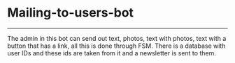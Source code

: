 # Mailing-to-users-bot
___
The admin in this bot can send out text, photos, text with photos, text with a button that has a link, all this is done through FSM.
There is a database with user IDs and these ids are taken from it and a newsletter is sent to them.

